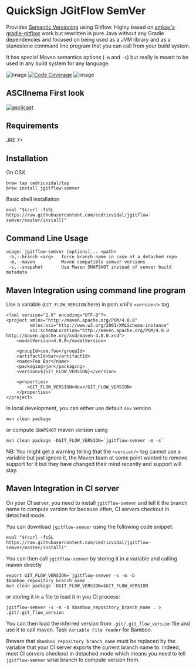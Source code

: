 QuickSign JGitFlow SemVer
=========================

Provides [Semantic Versioning](http://semver.org/) using Gitflow. Highly based on [amkay's gradle-gitflow](https://github.com/amkay/gradle-gitflow) work but rewritten in pure Java without any Gradle dependencies and focused on being used as a JVM library and as a standalone command line program that you can call from your build system.

It has special Maven semantics options (`-m` and `-s`) but really is meant to be used in any build system for any language.

![image](https://travis-ci.org/cedricvidal/jgitflow-semver.svg?branch=develop)
[![Code Coverage](https://img.shields.io/codecov/c/github/cedricvidal/jgitflow-semver/develop.svg)](https://codecov.io/github/cedricvidal/jgitflow-semver?branch=develop)
![image](https://img.shields.io/badge/license-Apache%202-blue.svg)

ASCIInema First look
---

[![asciicast](https://asciinema.org/a/0bth8psrcgp2hc11bj7uw02ji.png)](https://asciinema.org/a/0bth8psrcgp2hc11bj7uw02ji)

Requirements
---

JRE 7+

Installation
---

On OSX

```
brew tap cedricvidal/tap
brew install jgitflow-semver
```

Basic shell installation

```
eval "$(curl -fsSL https://raw.githubusercontent.com/cedricvidal/jgitflow-semver/master/install)"
```

Command Line Usage
---

```
usage: jgitflow-semver [options]... <path>
 -b,--branch <arg>   force branch name in case of a detached repo
 -m,--maven          Maven compatible semver versions
 -s,--snapshot       Use Maven SNAPSHOT instead of semver build metadata 
```

Maven Integration using command line program
---

Use a variable (`GIT_FLOW_VERSION` here) in pom.xml's `<version/>` tag

```
<?xml version="1.0" encoding="UTF-8"?>
<project xmlns="http://maven.apache.org/POM/4.0.0"
         xmlns:xsi="http://www.w3.org/2001/XMLSchema-instance"
         xsi:schemaLocation="http://maven.apache.org/POM/4.0.0 http://maven.apache.org/xsd/maven-4.0.0.xsd">
    <modelVersion>4.0.0</modelVersion>

    <groupId>com.foo</groupId>
    <artifactId>bar</artifactId>
    <name>Foo Bar</name>
    <packaging>jar</packaging>
    <version>${GIT_FLOW_VERSION}</version>

    <properties>
        <GIT_FLOW_VERSION>dev</GIT_FLOW_VERSION>
    </properties>
</project>
```

In local development, you can either use default `dev` version

```
mvn clean package
```

or compute `SNAPSHOT` maven version using 

```
mvn clean package -DGIT_FLOW_VERSION=`jgitflow-semver -m -s`
```

NB: You might get a warning telling that the `<version/>` tag cannot use a variable but just ignore it, the Maven team at some point wanted to remove support for it but they have changed their mind recently and support will stay.

Maven Integration in CI server
---

On your CI server, you need to install `jgitflow-semver` and tell it the branch name to compute version for because often, CI servers checkout in detached mode.

You can download `jgitflow-semver` using the following code snippet:

```
eval "$(curl -fsSL https://raw.githubusercontent.com/cedricvidal/jgitflow-semver/master/install)"
```

You can then call `jgitflow-semver` by storing it in a variable and calling maven directly

```
export GIT_FLOW_VERSION=`jgitflow-semver -s -m -b $bamboo_repository_branch_name .`
mvn clean package -DGIT_FLOW_VERSION=$GIT_FLOW_VERSION
```

or storing it in a file to load it in you CI process:

```
jgitflow-semver -s -m -b $bamboo_repository_branch_name . > .git/.git_flow_version
```

You can then load the inferred version from `.git/.git_flow_version` file and use it to call maven. Task `Variable File reader` for Bamboo.

Beware that `$bamboo_repository_branch_name` must be replaced by the variable that your CI server exports the current branch name to. Indeed, most CI servers checkout in detached mode which means you need to tell `jgitflow-semver` what branch to compute version from.
